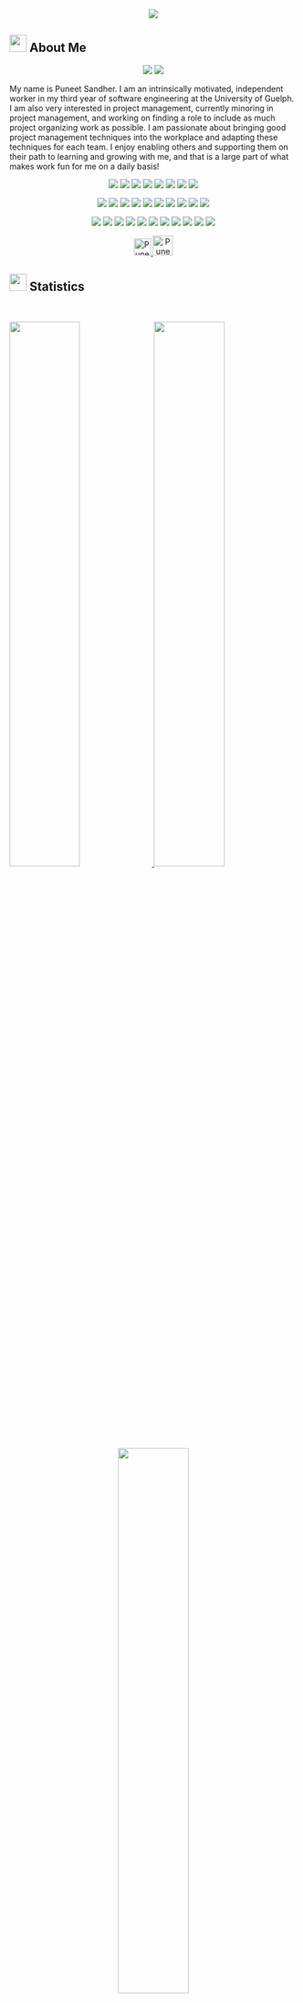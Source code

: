 <p align="center">
  <a href="https://github.com/DenverCoder1/readme-typing-svg"><img src="https://readme-typing-svg.herokuapp.com?lines=Hello+World.;I'm+Puneet+Sandher.;I+love+coding.;Check+out+my+projects.;&center=true&width=500&height=50&color=f75c7e"></a>
</p>

<h2>
  <div>
    <img src="https://user-images.githubusercontent.com/82110564/189553856-2e7f8f30-80b4-484f-bfaa-9e5eb10f24e5.gif" width="30">
    <strong>About Me</strong>
  </div>
</h2>
<p>
<div align="center">
  <img src="https://img.shields.io/badge/linkedin-f75c7e.svg?style=for-the-badge&logo=linkedin&logoColor=white">
  <img src="https://img.shields.io/badge/Portfolio_Website-f75c7e.svg?style=for-the-badge&logoColor=white">
</div>
</p>
My name is Puneet Sandher. I am an intrinsically motivated, independent worker in my third year of software engineering at the University of Guelph. I am also very interested in project management, currently minoring in project management, and working on finding a role to include as much project organizing work as possible. I am passionate about bringing good project management techniques into the workplace and adapting these techniques for each team. I enjoy enabling others and supporting them on their path to learning and growing with me, and that is a large part of what makes work fun for me on a daily basis!

<p>
<div align="center">
  <img src="https://img.shields.io/badge/Python-03635D?style=for-the-badge&logo=python&logoColor=white">
  <img src="https://img.shields.io/badge/JavaScript-03635D.svg?style=for-the-badge&logo=javascript&logoColor=white">
  <img src="https://img.shields.io/badge/HTML5-03635D.svg?style=for-the-badge&logo=html5&logoColor=white">
  <img src="https://img.shields.io/badge/CSS-03635D.svg?style=for-the-badge&logo=CSS3&logoColor=white">
  <img src="https://img.shields.io/badge/C-03635D.svg?style=for-the-badge&logo=C&logoColor=white">
  <img src="https://img.shields.io/badge/R-03635D.svg?style=for-the-badge&logo=R&logoColor=white">
  <img src="https://img.shields.io/badge/SQL-03635D.svg?style=for-the-badge&logo=MySQL&logoColor=white">
  <img src="https://img.shields.io/badge/Fortran-03635D.svg?style=for-the-badge&logo=fortran&logoColor=white">
</div>
</p>
<p>
<div align="center">
   <img src="https://img.shields.io/badge/React-3626A7.svg?style=for-the-badge&logo=React&logoColor=white">
   <img src="https://img.shields.io/badge/Bootstrap-3626A7.svg?style=for-the-badge&logo=Bootstrap&logoColor=white">
   <img src="https://img.shields.io/badge/Figma-3626A7.svg?style=for-the-badge&logo=Figma&logoColor=white">
   <img src="https://img.shields.io/badge/node.js-3626A7?style=for-the-badge&logo=node.js&logoColor=white">
   <img src="https://img.shields.io/badge/react_native-3626A7.svg?style=for-the-badge&logo=react&logoColor=%2361DAFB)">
   <img src="https://img.shields.io/badge/react_native-3626A7.svg?style=for-the-badge&logo=react&logoColor=white">
   <img src="https://img.shields.io/badge/pandas-3626A7.svg?style=for-the-badge&logo=pandas&logoColor=white">
   <img src="https://img.shields.io/badge/numpy-3626A7.svg?style=for-the-badge&logo=numpy&logoColor=white">
   <img src="https://img.shields.io/badge/LangChain-3626A7.svg?style=for-the-badge&logoColor=white">
   <img src="https://img.shields.io/badge/Streamlit-3626A7.svg?style=for-the-badge&logoColor=white">
</div>
</p>

<p>
<div align="center">
  <img src="https://img.shields.io/badge/Visual%20Studio%20Code-00BBE0.svg?style=for-the-badge&logo=visual-studio-code&logoColor=white">
  <img src="https://img.shields.io/badge/GitHub-00BBE0.svg?style=for-the-badge&logo=github&logoColor=white">
  <img src="https://img.shields.io/badge/Git-00BBE0.svg?style=for-the-badge&logo=git&logoColor=white">
  <img src="https://img.shields.io/badge/docker-00BBE0.svg?style=for-the-badge&logo=docker&logoColor=white">
  <img src="https://img.shields.io/badge/jira-00BBE0.svg?style=for-the-badge&logo=jira&logoColor=white">
  <img src="https://img.shields.io/badge/Postman-00BBE0?style=for-the-badge&logo=postman&logoColor=white">
  <img src="https://img.shields.io/badge/jenkins-00BBE0.svg?style=for-the-badge&logo=jenkins&logoColor=white">
  <img src="https://img.shields.io/badge/Gradle-00BBE0.svg?style=for-the-badge&logo=Gradle&logoColor=white)">
  <img src="https://img.shields.io/badge/Figma-00BBE0.svg?style=for-the-badge&logo=Figma&logoColor=white">
  <img src="https://img.shields.io/badge/JUnit-00BBE0.svg?style=for-the-badge&logoColor=white">
  <img src="https://img.shields.io/badge/Microsoft_Office-00BBE0?style=for-the-badge&logo=microsoft-office&logoColor=white">

</div>
</p>


<p>
<div align="center">
<a href="https://www.linkedin.com/in/puneet-sandher/" rel="nofollow">
  		<img alt="Puneet Sandher's LinkedIn" width="30px" src="https://cdn-icons-png.flaticon.com/512/3536/3536505.png" style="max-width: 100%;">
	<a href="https://p-sandher.github.io/puneet-sandher-website/" rel="nofollow">
	 	<img alt="Puneet Sandher's Website" width="35px" src="https://cdn-icons-png.flaticon.com/512/1927/1927746.png" style="max-width: 100%;">
	</a>	
</div>
</p>
	
<h2>
  <div>
    <img src="https://media4.giphy.com/media/MIGbtLZoVjbl0bYbAd/giphy.gif?cid=ecf05e472t2h0i8d7dcjaoau9iqtchhr899hxmpxzzgc7lyw&rid=giphy.gif" width="30">
    <strong>Statistics</strong>
  </div>
</h2>

<br/>
<p align="left">
  <a href="https://p-sandher.github.io/puneet-sandher-website/">
    <img width="49.5%" src="https://github-readme-stats.vercel.app/api?username=p-sandher&show_icons=true&include_all_commits=true&theme=radical&hide_border=true">
    <img width="49.5%" src="https://github-readme-streak-stats.herokuapp.com/?user=p-sandher&theme=radical&hide_border=true">		  
  </a>
</p>
<br>
<p align="center">
  <a href="https://p-sandher.github.io/puneet-sandher-website/">
    <img width="49.5%" src="https://github-readme-stats.vercel.app/api/top-langs/?username=p-sandher&theme=radical&bg_color=282828&hide_border=true&include_all_commits=true&count_private=true&layout=compact">
  </a>
</p>

<h2>
  <div>
    <img src="https://media1.giphy.com/media/Q8PQ1KuarrYucCMVTJ/giphy.gif?cid=ecf05e47odgm8bs8cmb8cf1ijmfzqaeeu9fzmx6nbcv06ky2&rid=giphy.gif" width="30">
    <strong>Current Projects</strong>
  </div>
</h2>

<ul>			
	<li><i><a href="https://github.com/torrinworx/Cozy-Auto-Texture">Library Room Booking System</a></i><ul><li>A MERN application for booking study spots in a library. (Under construction)</li></ul></li>
</ul>

